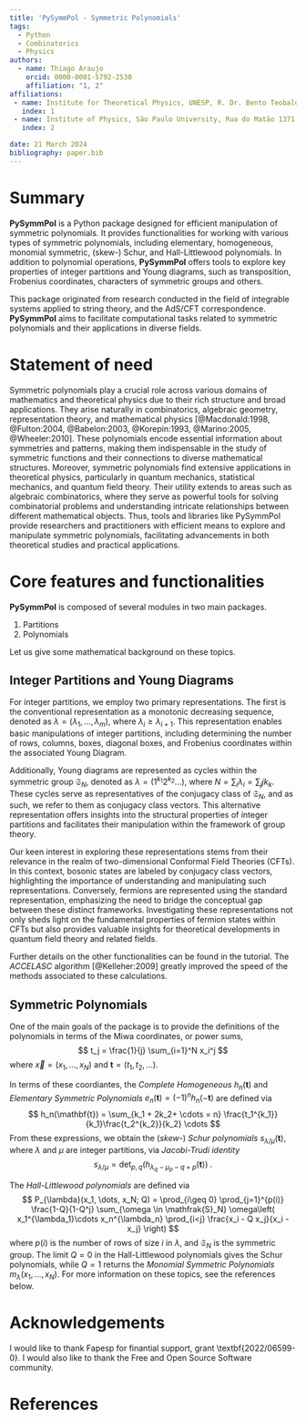 ```yaml
---
title: 'PySymmPol - Symmetric Polynomials'
tags:
  - Python
  - Combinatorics
  - Physics
authors:
  - name: Thiago Araujo
    orcid: 0000-0001-5792-2530
    affiliation: "1, 2"
affiliations:
 - name: Institute for Theoretical Physics, UNESP, R. Dr. Bento Teobaldo Ferraz, 271, Bloco II,  Barra-Funda, CEP 01140-070, São Paulo/SP, Brazil.
   index: 1
 - name: Institute of Physics, São Paulo University, Rua do Matão 1371 - CEP 05508-090 Cidade Universitária, São Paulo/SP, Brazil
   index: 2

date: 21 March 2024
bibliography: paper.bib
---
```


# Summary

**PySymmPol** is a Python package designed for efficient manipulation of
symmetric polynomials. It provides functionalities for working with
various types of symmetric polynomials, including elementary,
homogeneous, monomial symmetric, (skew-) Schur, and Hall-Littlewood
polynomials. In addition to polynomial operations, **PySymmPol** offers
tools to explore key properties of integer partitions and Young
diagrams, such as transposition, Frobenius coordinates, characters of
symmetric groups and others. 

This package originated from research conducted in the field of
integrable systems applied to string theory, and the AdS/CFT
correspondence. **PySymmPol** aims to facilitate computational tasks
related to symmetric polynomials and their applications in diverse
fields.

# Statement of need 

Symmetric polynomials play a crucial role across various domains of
mathematics and theoretical physics due to their rich structure and
broad applications. They arise naturally in combinatorics, algebraic
geometry, representation theory, and mathematical
physics [@Macdonald:1998, @Fulton:2004, @Babelon:2003,
 @Korepin:1993, @Marino:2005, @Wheeler:2010]. These polynomials encode
essential information about symmetries and patterns, making them
indispensable in the study of symmetric functions and their
connections to diverse mathematical structures. Moreover, symmetric
polynomials find extensive applications in theoretical physics,
particularly in quantum mechanics, statistical mechanics, and quantum
field theory. Their utility extends to areas such as algebraic
combinatorics, where they serve as powerful tools for solving
combinatorial problems and understanding intricate relationships
between different mathematical objects. Thus, tools and libraries like
PySymmPol provide researchers and practitioners with efficient means
to explore and manipulate symmetric polynomials, facilitating
advancements in both theoretical studies and practical applications.

# Core features and functionalities 

**PySymmPol** is composed of several modules in two main packages. 

1. Partitions
2. Polynomials

Let us give some mathematical background on these topics.

## Integer Partitions and Young Diagrams

For integer partitions, we employ two primary representations. The
first is the conventional representation as a monotonic decreasing
sequence, denoted as $\lambda = (\lambda_1, \dots, \lambda_m)$, where
$\lambda_i \geq \lambda_{i+1}$. This representation enables basic
manipulations of integer partitions, including determining the number
of rows, columns, boxes, diagonal boxes, and Frobenius coordinates
within the associated Young Diagram.

Additionally, Young diagrams are represented as cycles within the
symmetric group $\mathfrak{S}_N$, denoted as $\lambda = (1^{k_1}
2^{k_2} \dots)$, where $N = \sum_i\lambda_i = \sum_j j k_k$. These
cycles serve as representatives of the conjugacy class of
$\mathfrak{S}_N$, and as such, we refer to them as conjugacy class
vectors. This alternative representation offers insights into the
structural properties of integer partitions and facilitates their
manipulation within the framework of group theory.

Our keen interest in exploring these representations stems
from their relevance in the realm of two-dimensional Conformal Field
Theories (CFTs). In this context, bosonic states are labeled by
conjugacy class vectors, highlighting the importance of
understanding and manipulating such representations. Conversely,
fermions are represented using the standard representation,
emphasizing the need to bridge the conceptual gap between these
distinct frameworks. Investigating these representations not only
sheds light on the fundamental properties of fermion states within
CFTs but also provides valuable insights for theoretical developments
in quantum field theory and related fields.

Further details on the other functionalities can be found in the tutorial.
The *ACCELASC* algorithm [@Kelleher:2009] greatly improved the
speed of the methods associated to these calculations. 

## Symmetric Polynomials

One of the main goals of the package is to provide the definitions of the 
polynomials in terms of the Miwa coordinates, or power sums, 
$$ t_j = \frac{1}{j} \sum_{i=1}^N x_i^j $$ where $\vec{x} = 
(x_1, \dots, x_N)$ and $\mathbf{t} = (t_1, t_2, \dots)$.

In terms of these coordiantes, the *Complete Homogeneous* $h_n(\mathbf{t})$ 
and *Elementary Symmetric Polynomials* $e_n(\mathbf{t}) = 
(-1)^n h_n(-\mathbf{t})$ are defined via 
$$ h_n(\mathbf{t}) = \sum_{k_1 + 2k_2+ \cdots = n} 
\frac{t_1^{k_1}}{k_1}\frac{t_2^{k_2}}{k_2} \cdots $$
From these expressions, we obtain the (*skew-*) *Schur polynomials*
$s_{\lambda/\mu}(\mathbf{t})$, where 
$\lambda$ and $\mu$ are integer partitions, via *Jacobi-Trudi identity*
$$ s_{\lambda/\mu} = \det_{p,q}(h_{\lambda_q - \mu_p - q + p}(\mathbf{t})) \; . $$

The *Hall-Littlewood polynomials* are defined via
$$
P_{\lambda}(x_1, \dots, x_N; Q) = \prod_{i\geq 0} \prod_{j=1}^{p(i)}
\frac{1-Q}{1-Q^j} \sum_{\omega \in \mathfrak{S}_N} \omega\left(
x_1^{\lambda_1}\cdots x_n^{\lambda_n} \prod_{i<j} \frac{x_i - Q
  x_j}{x_i - x_j} \right)
$$
where $p(i)$ is the number of rows of size $i$ in $\lambda$, and
$\mathfrak{S}_N$ is the symmetric group. The limit $Q=0$ in the
Hall-Littlewood polynomials gives the Schur polynomials, while $Q=1$
returns the *Monomial Symmetric Polynomials* $m_\lambda(x_1,
\dots, x_N)$. For more information on these topics, see the references
below.

# Acknowledgements

I would like to thank Fapesp for finantial support, grant
\textbf{2022/06599-0}.  I would also like to thank the Free and Open
Source Software community.

# References

